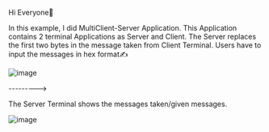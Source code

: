Hi Everyone:raising_hand:


In this example, I did MultiClient-Server Application. This Application contains 2 terminal Applications as Server and Client. The Server replaces the first two bytes in the message taken from Client Terminal. Users have to input the messages in hex format:writing_hand:

![image](https://user-images.githubusercontent.com/91613858/211642298-6d0c8bd9-654a-4b0a-ae47-4f36ab38a888.png)


--------->

The Server Terminal shows the messages taken/given messages.  

![image](https://user-images.githubusercontent.com/91613858/211641397-74ee5193-93dd-4351-8385-a78d64036dfd.png)

